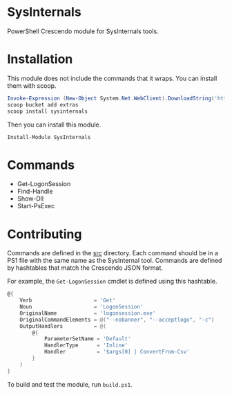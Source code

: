 # SysInternals

PowerShell Crescendo module for SysInternals tools.

# Installation 

This module does not include the commands that it wraps. You can install them with scoop.

```powershell
Invoke-Expression (New-Object System.Net.WebClient).DownloadString('https://get.scoop.sh')
scoop bucket add extras
scoop install sysinternals
```

Then you can install this module. 

```powershell
Install-Module SysInternals
```

# Commands

- Get-LogonSession
- Find-Handle
- Show-Dll
- Start-PsExec

# Contributing

Commands are defined in the [src](./src) directory. Each command should be in a PS1 file with the same name as the SysInternal tool. Commands are defined by hashtables that match the Crescendo JSON format. 

For example, the `Get-LogonSession` cmdlet is defined using this hashtable. 

```powershell
@{
    Verb                    = 'Get'
    Noun                    = 'LogonSession'
    OriginalName            = 'logonsession.exe'
    OriginalCommandElements = @("--nobanner", "--acceptlogo", "-c")
    OutputHandlers          = @(
        @{
            ParameterSetName = 'Default'
            HandlerType      = 'Inline'
            Handler          = '$args[0] | ConvertFrom-Csv'
        }
    )
}
```

To build and test the module, run `build.ps1`. 